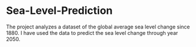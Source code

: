 # Sea-Level-Prediction
The project analyzes a dataset of the global average sea level change since 1880. I have used the data to predict the sea level change through year 2050.
